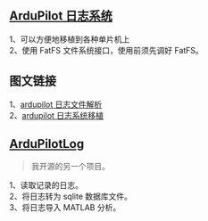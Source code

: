 [ArduPilot 日志系统](https://github.com/ArduPilot/ardupilot/tree/master/libraries/AP_Logger)
---
1、可以方便地移植到各种单片机上<br>
2、使用 FatFS 文件系统接口，使用前须先调好 FatFS。<br>

图文链接
---
1、[ardupilot 日志文件解析](https://mp.weixin.qq.com/s/gXxV2U8AP5DOXrHZIWVkrw)<br>
2、[ardupilot 日志系统移植​](https://mp.weixin.qq.com/s/S7NwZAetKpnaRvMTx0XAWg)<br>

[ArduPilotLog](https://github.com/SuWeipeng/ArduPilotLog)
---
> 我开源的另一个项目。

1、读取记录的日志。<br>
2、将日志转为 sqlite 数据库文件。<br>
3、将日志导入 MATLAB 分析。